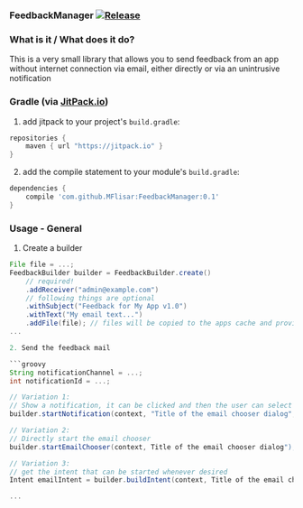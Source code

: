 ### FeedbackManager [![Release](https://jitpack.io/v/MFlisar/FeedbackManager.svg)](https://jitpack.io/#MFlisar/FeedbackManager)

### What is it / What does it do?
This is a very small library that allows you to send feedback from an app without internet connection via email, either directly or via an unintrusive notification
 
### Gradle (via [JitPack.io](https://jitpack.io/))

1. add jitpack to your project's `build.gradle`:

```groovy
repositories {
	maven { url "https://jitpack.io" }
}
```

2. add the compile statement to your module's `build.gradle`:

```groovy
dependencies {
	compile 'com.github.MFlisar:FeedbackManager:0.1'
}
```

### Usage - General

1. Create a builder

```groovy
File file = ...;
FeedbackBuilder builder = FeedbackBuilder.create()
	// required!
	.addReceiver("admin@example.com")
	// following things are optional
	.withSubject("Feedback for My App v1.0")
	.withText("My email text...")
	.addFile(file); // files will be copied to the apps cache and provided via a simple cache file provider
...

2. Send the feedback mail

```groovy
String notificationChannel = ...;
int notificationId = ...;

// Variation 1:
// Show a notification, it can be clicked and then the user can select how he wants to send the feedback mail
builder.startNotification(context, "Title of the email chooser dialog", appIcon, notificationChannel, notificationId);

// Variation 2:
// Directly start the email chooser
builder.startEmailChooser(context, Title of the email chooser dialog");

// Variation 3:
// get the intent that can be started whenever desired
Intent emailIntent = builder.buildIntent(context, Title of the email chooser dialog");

...
